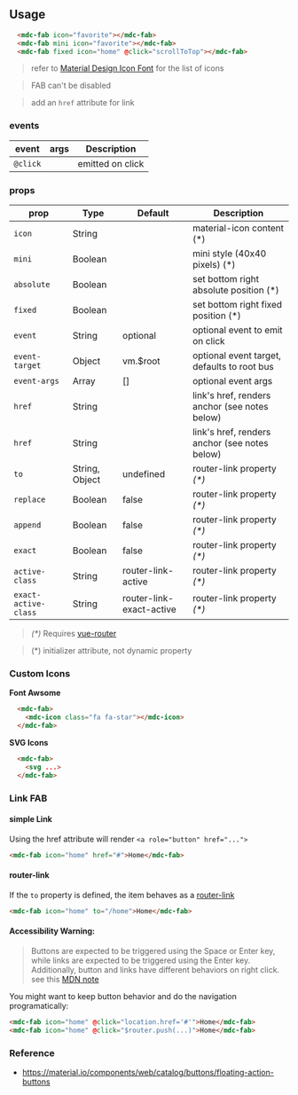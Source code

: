 ## Usage

```html
  <mdc-fab icon="favorite"></mdc-fab>
  <mdc-fab mini icon="favorite"></mdc-fab>
  <mdc-fab fixed icon="home" @click="scrollToTop"></mdc-fab>
```

> refer to [Material Design Icon Font](https://material.io/icons/) for the list of icons 

> FAB can't be disabled

> add an `href` attribute for link


### events

| event   | args | Description |
|---------|------|-------------|
|`@click` |     | emitted on click |


### props

| prop | Type | Default | Description |
|-------|------|---------|-------------|
|`icon`|String || material-icon content (*)|
|`mini`|Boolean|| mini style (40x40 pixels) (*)|
|`absolute`| Boolean|| set bottom right absolute position (*)|
|`fixed`| Boolean|| set bottom right fixed position (*)|
|`event`|String| optional | optional event to emit on click  |
|`event-target`|Object| vm.$root | optional event target, defaults to root bus |
|`event-args`|Array| [] | optional event args |
|`href`|String|| link's href, renders anchor (see notes below) | 
|`href`|String|| link's href, renders anchor (see notes below) | 
|`to`|String, Object| undefined | router-link property _(*)_ |
|`replace`|Boolean| false | router-link property _(*)_ |
|`append`|Boolean| false | router-link property _(*)_ |
|`exact`|Boolean| false | router-link property _(*)_ |
|`active-class`|String| router-link-active | router-link property _(*)_ |
|`exact-active-class`|String| router-link-exact-active | router-link property _(*)_ |

> _(*)_ Requires [vue-router](https://router.vuejs.org)


> (*) initializer attribute, not dynamic property


### Custom Icons

**Font Awsome**

```html
  <mdc-fab>
    <mdc-icon class="fa fa-star"></mdc-icon>
  </mdc-fab>
```


**SVG Icons**

```html
  <mdc-fab> 
    <svg ...> 
  </mdc-fab>
```

### Link FAB

#### simple Link

Using the href attribute will render `<a role="button" href="...">`

```html
<mdc-fab icon="home" href="#">Home</mdc-fab>
```

#### router-link

If the `to` property is defined, the item behaves as a
[router-link](https://router.vuejs.org/en/api/router-link.html)

```html
<mdc-fab icon="home" to="/home">Home</mdc-fab>
```

#### Accessibility Warning:

> Buttons are expected to be triggered using the Space or Enter key, 
> while links are expected to be triggered using the Enter key. 
> Additionally, button and links have different behaviors on right click.
> see this [MDN note](https://developer.mozilla.org/en-US/docs/Web/Accessibility/ARIA/ARIA_Techniques/Using_the_button_role#Keyboard_and_focus)

You might want to keep button behavior and do the navigation programatically:

```html
<mdc-fab icon="home" @click="location.href='#'">Home</mdc-fab>
<mdc-fab icon="home" @click="$router.push(...)">Home</mdc-fab>
```

### Reference

- <https://material.io/components/web/catalog/buttons/floating-action-buttons>